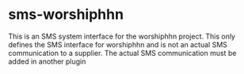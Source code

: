 # sms-worshiphhn
This is an SMS system interface for the worshiphhn project.
This only defines the SMS interface for worshiphhn and is not an actual SMS communication to a supplier.
The actual SMS communication must be added in another plugin
